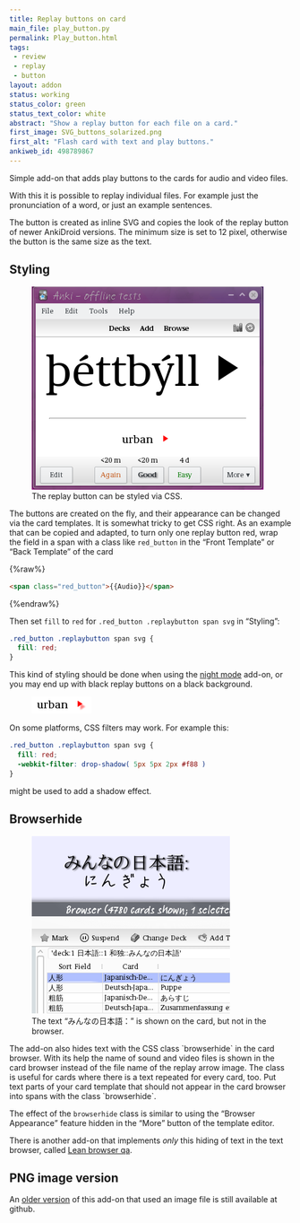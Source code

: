 ```yaml
---
title: Replay buttons on card
main_file: play_button.py
permalink: Play_button.html
tags:
 - review
 - replay
 - button
layout: addon
status: working
status_color: green
status_text_color: white
abstract: "Show a replay button for each file on a card."
first_image: SVG_buttons_solarized.png
first_alt: "Flash card with text and play buttons."
ankiweb_id: 498789867
---
```

Simple add-on that adds play buttons to the cards for audio and video
files.

With this it is possible to replay individual files. For example just
the pronunciation of a word, or just an example sentences.

The button is created as inline SVG and copies the look of the replay
button of newer AnkiDroid versions. The minimum size is set to
12 pixel, otherwise the button is the same size as the text.

<span  class="clear" />

## Styling

<figure>
<img src="images/þéttbýll.png" alt="Anki review window. Large text “þéttbýll
” with a “play” button of the same size and small text “urban” with a small, red play button.">
<figcaption>The replay button can be styled via CSS.</figcaption>
</figure>

The buttons are created on the fly, and their appearance can be
changed via the card templates. It is somewhat tricky to get CSS
right. As an example that can be copied and adapted, to turn only one
replay button red, wrap the field in a span with a class like
`red_button` in the “Front Template” or “Back Template” of the card

{%raw%}
```html
<span class="red_button">{{Audio}}</span>
```
{%endraw%}

Then set `fill` to `red` for `.red_button .replaybutton span svg` in
“Styling”:

```css
.red_button .replaybutton span svg {
  fill: red;
}
```

This kind of styling should be done when using the
[night mode](Local_CSS_and_DIY_night_mode.html) add-on, or you may end
up with black replay buttons on a black background.

<figure>
<img src="images/urban_shadow.png" alt="“urban” and a red play button
with a shadow effect">
</figure>

On some platforms, CSS filters may work. For example this:

```css
.red_button .replaybutton span svg {
  fill: red;
  -webkit-filter: drop-shadow( 5px 5px 2px #f88 )
}
```
might be used to add a shadow effect.

<span  class="clear" />

## Browserhide


<figure>
<img src="images/browserhide.png" alt="Part of the Anki review window.
Text: みんなの日本語： にんぎょう.  Below part of the Anki card
browser. One line highlighted. Text: 人形; Japanisch-De...; にんぎょう">
<figcaption>The text <q lang="ja">みんなの日本語：</q> is shown on the card,
but not in the browser.</figcaption>
</figure>
The add-on also hides text with the CSS class `browserhide` in the
card browser. With its help the name of sound and video files is shown in
the card browser instead of the file name of the replay arrow
image. The class is useful for cards where there is a text repeated
for every card, too. Put text  parts of your card template that
should not appear in the card browser into spans with the class `browserhide`.

The effect of the `browserhide` class is similar to using the
<q>Browser Appearance</q> feature hidden in the <q>More</q> button of
the template editor.

There is another add-on that implements *only* this hiding of text in
the text browser, called [Lean browser qa](Lean_browser_qa.html).

## PNG image version

An [older version](Play_button_png.html) of this add-on
that used an image file is still available at github.

